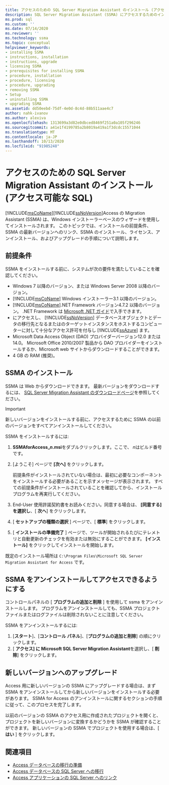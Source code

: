 ```yaml
---
title: アクセスのための SQL Server Migration Assistant のインストール (アクセス可能な SQL) |Microsoft Docs
description: SQL Server Migration Assistant (SSMA) にアクセスするためのインストールの前提条件と、インストール、ライセンス、アップグレード、およびアンインストールの方法について説明します。
ms.prod: sql
ms.custom: ''
ms.date: 07/14/2020
ms.reviewer: ''
ms.technology: ssma
ms.topic: conceptual
helpviewer_keywords:
- installing SSMA
- instructions, installation
- instructions, upgrade
- licensing SSMA
- prerequisites for installing SSMA
- procedure, installation
- procedure, licensing
- procedure, upgrading
- removing SSMA
- Setup
- uninstalling SSMA
- upgrading SSMA
ms.assetid: dd50eebd-75df-4e0d-8c4d-88b511aae4c7
author: nahk-ivanov
ms.author: alexiva
ms.openlocfilehash: 1313699a3d82e0dbced8469f251a0a105f296246
ms.sourcegitcommit: a41e1f4199785a2b8019a419a1f3dcdc15571044
ms.translationtype: MT
ms.contentlocale: ja-JP
ms.lasthandoff: 10/13/2020
ms.locfileid: "91985248"
---
```

# <a name="installing-sql-server-migration-assistant-for-access-accesstosql"></a>アクセスのための SQL Server Migration Assistant のインストール (アクセス可能な SQL)

[!INCLUDE[msCoName](../../includes/msconame_md.md)][!INCLUDE[ssNoVersion](../../includes/ssnoversion-md.md)]Access の Migration Assistant (SSMA) は、Windows インストーラーベースのウィザードを使用してインストールされます。 このトピックでは、インストールの前提条件、SSMA の最新バージョンへのリンク、SSMA のインストール、ライセンス、アンインストール、およびアップグレードの手順について説明します。

## <a name="prerequisites"></a>前提条件

SSMA をインストールする前に、システムが次の要件を満たしていることを確認してください。

- Windows 7 以降のバージョン、または Windows Server 2008 以降のバージョン。
- [!INCLUDE[msCoName](../../includes/msconame_md.md)] Windows インストーラー3.1 以降のバージョン。
- [!INCLUDE[msCoName](../../includes/msconame_md.md)].NET Framework バージョン4.7.2 以降のバージョン。 .NET Framework は [Microsoft .NET ガイド](/dotnet/framework/)で入手できます。
- にアクセスし、 [!INCLUDE[ssNoVersion](../../includes/ssnoversion-md.md)] データベースオブジェクトとデータの移行先となるまたはのターゲットインスタンスをホストするコンピューターに対して十分なアクセス許可を付与し [!INCLUDE[ssAzure](../../includes/ssazure_md.md)] ます。
- Microsoft Data Access Object (DAO) プロバイダーバージョン12.0 または14.0。 Microsoft Office 2010/2007 製品から DAO プロバイダーをインストールするか、Microsoft web サイトからダウンロードすることができます。
- 4 GB の RAM (推奨)。

## <a name="installing-ssma"></a>SSMA のインストール

SSMA は Web からダウンロードできます。 最新バージョンをダウンロードするには、 [SQL Server Migration Assistant のダウンロードページ](https://aka.ms/ssmaforaccess)を参照してください。

> [!IMPORTANT]
> 新しいバージョンをインストールする前に、アクセスするために SSMA の以前のバージョンをすべてアンインストールしてください。

SSMA をインストールするには:
  
1. **SSMAforAccess_*n*.msi**をダブルクリックします。ここで、 *n*はビルド番号です。
2. [ようこそ] ページで **[次へ]** をクリックします。

   前提条件がインストールされていない場合は、最初に必要なコンポーネントをインストールする必要があることを示すメッセージが表示されます。 すべての前提条件がインストールされていることを確認してから、インストールプログラムを再実行してください。

3. End-User 使用許諾契約書をお読みください。同意する場合は、 **[同意する] を選択し**、[ **次へ**] をクリックします。
4. [ **セットアップの種類の選択** ] ページで、[ **標準**] をクリックします。
5. [ **インストールの準備完了** ] ページで、ツールが開始されるたびにテレメトリと自動更新のチェックを有効または無効にすることができます。 **[インストール]** をクリックしてインストールを開始します。
  
既定のインストール場所は `C:\Program Files\Microsoft SQL Server Migration Assistant for Access` です。

## <a name="uninstalling-ssma-for-access"></a>SSMA をアンインストールしてアクセスできるようにする

コントロールパネルの [ **プログラムの追加と削除** ] を使用して ssma をアンインストールします。 プログラムをアンインストールしても、SSMA プロジェクトファイルまたはログファイルは削除されないことに注意してください。

SSMA をアンインストールするには:

1. [**スタート**]、[**コントロール パネル**]、[**プログラムの追加と削除**] の順にクリックします。
2. [ **アクセス] に Microsoft SQL Server Migration Assistant**を選択し、[ **削除**] をクリックします。

## <a name="upgrading-to-a-later-version"></a>新しいバージョンへのアップグレード

Access 用に新しいバージョンの SSMA にアップグレードする場合は、まず SSMA をアンインストールしてから新しいバージョンをインストールする必要があります。 SSMA for Access のアンインストールに関するセクションの手順に従って、このプロセスを完了します。

以前のバージョンの SSMA のアクセス用に作成されたプロジェクトを開くと、プロジェクトを新しいバージョンに変換するかどうかを SSMA が確認することができます。 新しいバージョンの SSMA でプロジェクトを使用する場合は、[ **はい** ] をクリックします。

## <a name="see-also"></a>関連項目

- [Access データベースの移行の準備](preparing-access-databases-for-migration-accesstosql.md)
- [Access データベースの SQL Server への移行](migrating-access-databases-to-sql-server-azure-sql-db-accesstosql.md)
- [Access アプリケーションの SQL Server へのリンク](linking-access-applications-to-sql-server-azure-sql-db-accesstosql.md)